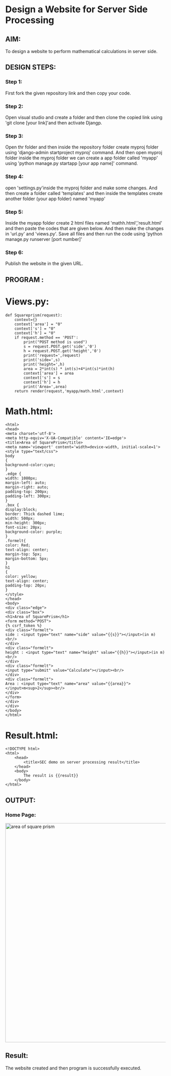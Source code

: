 # Design a Website for Server Side Processing

## AIM:
To design a website to perform mathematical calculations in server side.

## DESIGN STEPS:

### Step 1:
First fork  the given repository link and then copy your code.

### Step 2:
Open visual studio and create a folder and then clone the copied link using 'git clone [your link]'and then activate Djangp.

### Step 3:
Open thr folder and then inside the repository folder create myproj folder using 'django-admin startproject myproj' command.
And then open myproj folder inside the myproj folder we can create a app folder called 'myapp' using 'python manage.py startapp [your app name]' command. 

### Step 4:
open 'settings.py'inside the myproj folder and make some changes.
And  then create a folder called 'templates' and then inside the templates create another folder (your app folder) named 'myapp'

### Step 5:
Inside the myapp folder create 2 html files named 'mathh.html','result.html' and then paste the codes that are given below. 
And then make the changes in 'url.py' and  'views.py'. Save all files and then run the code using 'python manage.py runserver [port number]'

### Step 6:
Publish the website in the given URL.

## PROGRAM :
# Views.py:
```
def Squareprism(request):
    context={}
    context['area'] = "0"
    context['s'] = "0"
    context['h'] = "0"
    if request.method == 'POST':
        print("POST method is used")
        s = request.POST.get('side','0')
        h = request.POST.get('height','0')
        print('request=',request)
        print('side=',s)
        print('height=',h)
        area = 2*int(s) * int(s)+4*int(s)*int(h)
        context['area'] = area
        context['s'] = s
        context['h'] = h
        print('Area=',area)
    return render(request,'myapp/math.html',context)
```

# Math.html:
```
<html>
<head>
<meta charset='utf-8'>
<meta http-equiv='X-UA-Compatible' content='IE=edge'>
<title>Area of SquarePrism</title>
<meta name='viewport' content='width=device-width, initial-scale=1'>
<style type="text/css">
body 
{
background-color:cyan;
}
.edge {
width: 1080px;
margin-left: auto;
margin-right: auto;
padding-top: 200px;
padding-left: 300px;
}
.box {
display:block;
border: Thick dashed lime;
width: 500px;
min-height: 300px;
font-size: 20px;
background-color: purple;
}
.formelt{
color: Red;
text-align: center;
margin-top: 5px;
margin-bottom: 5px;
}
h1
{
color: yellow;
text-align: center;
padding-top: 20px;
}
</style>
</head>
<body>
<div class="edge">
<div class="box">
<h1>Area of SquarePrism</h1>
<form method="POST">
{% csrf_token %}
<div class="formelt">
side : <input type="text" name="side" value="{{s}}"></input>(in m)<br/>
</div>
<div class="formelt">
height : <input type="text" name="height" value="{{h}}"></input>(in m)<br/>
</div>
<div class="formelt">
<input type="submit" value="Calculate"></input><br/>
</div>
<div class="formelt">
Area : <input type="text" name="area" value="{{area}}"></input>m<sup>2</sup><br/>
</div>
</form>
</div>
</div>
</body>
</html>
```

# Result.html:
```
<!DOCTYPE html>
<html>
    <head>
        <title>SEC demo on server processing result</title>
    </head>
    <body>
        The result is {{result}}
    </body>
</html>
```

## OUTPUT:

### Home Page:
<img width="687" alt="area of square prism" src="https://github.com/Ganesh23013987/serversideprocessing/assets/147473768/0e24d876-fdd2-4177-9aa4-a2236d08c4df">




## Result:
The website created and then program is successfully executed.


